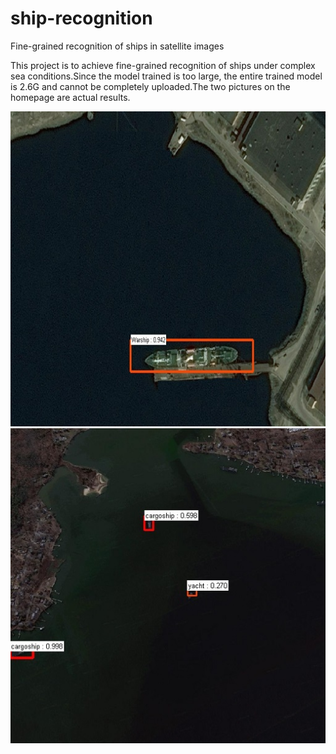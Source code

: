 # ship-recognition
Fine-grained recognition of ships in satellite images

This project is to achieve fine-grained recognition of ships under complex sea conditions.Since the model trained is too large, the entire trained model is 2.6G and cannot be completely uploaded.The two pictures on the homepage are actual results.

![image](https://github.com/Johncheng1/ship-recognition/blob/master/data/1.1.jpg)
![image](https://github.com/Johncheng1/ship-recognition/blob/master/data/1.2.jpg)
